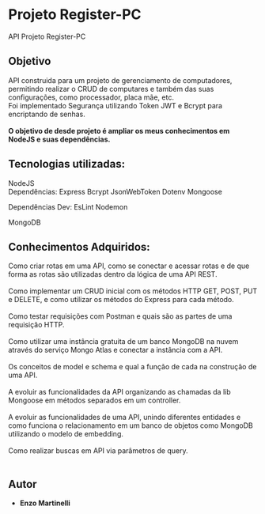 # Projeto Register-PC

API Projeto Register-PC

## Objetivo

API construida para um projeto de gerenciamento de computadores, permitindo realizar o CRUD de computares e também das suas configurações, como processador, placa mãe, etc.<br>
Foi implementado Segurança utilizando Token JWT e Bcrypt para encriptando de senhas.<br><br>
<strong>O objetivo de desde projeto é ampliar os meus conhecimentos em NodeJS e suas dependências.</strong>

## Tecnologias utilizadas:

NodeJS<br>
Dependências:
Express
Bcrypt
JsonWebToken
Dotenv
Mongoose

Dependências Dev:
EsLint
Nodemon

MongoDB

## Conhecimentos Adquiridos:

Como criar rotas em uma API, como se conectar e acessar rotas e de que forma as rotas são utilizadas dentro da lógica de uma API REST.<br><br>
Como implementar um CRUD inicial com os métodos HTTP GET, POST, PUT e DELETE, e como utilizar os métodos do Express para cada método.<br><br>
Como testar requisições com Postman e quais são as partes de uma requisição HTTP.<br><br>
Como utilizar uma instância gratuita de um banco MongoDB na nuvem através do serviço Mongo Atlas e conectar a instância com a API.<br><br>
Os conceitos de model e schema e qual a função de cada na construção de uma API.<br><br>
A evoluir as funcionalidades da API organizando as chamadas da lib Mongoose em métodos separados em um controller.<br><br>
A evoluir as funcionalidades de uma API, unindo diferentes entidades e como funciona o relacionamento em um banco de objetos como MongoDB utilizando o modelo de embedding.<br><br>
Como realizar buscas em API via parâmetros de query.<br><br>


## Autor
  - **Enzo Martinelli**
